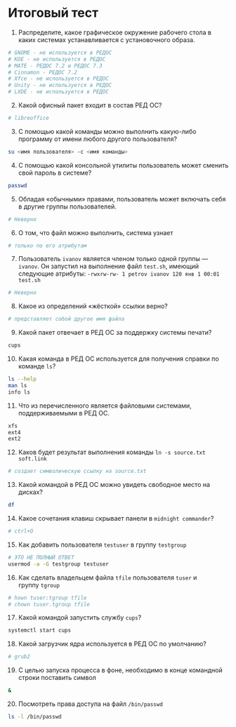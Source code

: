 # Итоговый тест

1. Распределите, какое графическое окружение рабочего стола в каких системах устанавливается с установочного образа.
```sh
# GNOME - не используется в РЕДОС
# KDE - не используется в РЕДОС
# MATE - РЕДОС 7.2 и РЕДОС 7.3
# Cinnamon - РЕДОС 7.2
# Xfce - не используется в РЕДОС
# Unity - не используется в РЕДОС
# LXDE - не используется в РЕДОC
```
2. Какой офисный пакет входит в состав РЕД ОС?
```sh
# libreoffice
```
3. С помощью какой команды можно выполнить какую-либо программу от имени любого другого пользователя?
```sh
su <имя пользователя> -с <имя команды>
```
4. С помощью какой консольной утилиты пользователь может сменить свой пароль в системе?
```sh
passwd
```
5. Обладая «обычными» правами, пользователь может включать себя в другие группы пользователей.
```sh
# Неверно
```
6. О том, что файл можно выполнить, система узнает
```sh
# только по его атрибутам
```
7. Пользователь `ivanov` является членом только одной группы — `ivanov`. Он запустил на выполнение файл `test.sh`, имеющий следующие атрибуты: `-rwxrw-rw- 1 petrov ivanov 120 янв 1 00:01 test.sh`
```sh
# Неверно
```
8. Какое из определений «жёсткой» ссылки верно?
```sh
# представляет собой другое имя файла
```
9. Какой пакет отвечает в РЕД ОС за поддержку системы печати?
```sh
cups
```
10. Какая команда в РЕД ОС используется для получения справки по команде `ls`?
```sh
ls --help
man ls
info ls
```
11. Что из перечисленного является файловыми системами, поддерживаемыми в РЕД ОС.
```sh
xfs
ext4
ext2
```
12. Каков будет результат выполнения команды `ln -s source.txt soft.link`
```sh
# создает символическую ссылку на source.txt
```
13. Какой командой в РЕД ОС можно увидеть свободное место на дисках?
```sh
df
```
14. Какое сочетания клавиш скрывает панели в `midnight commander`?
```sh
# ctrl+O
```
15. Как добавить пользователя `testuser` в группу `testgroup`
```sh
# ЭТО НЕ ПОЛНЫЙ ОТВЕТ
usermod -a -G testgroup testuser
```
16. Как сделать владельцем файла `tfile` пользователя `tuser` и группу `tgroup`
```sh
# hown tuser:tgroup tfile
# chown tuser.tgroup tfile
```
17. Какой командой запустить службу `cups`?
```sh
systemctl start cups
```
18. Какой загрузчик ядра используется в РЕД ОС по умолчанию?
```sh
# grub2
```
19. С целью запуска процесса в фоне, необходимо в конце командной строки поставить символ
```sh
&
```
20. Посмотреть права доступа на файл `/bin/passwd`
```sh
ls -l /bin/passwd
```

